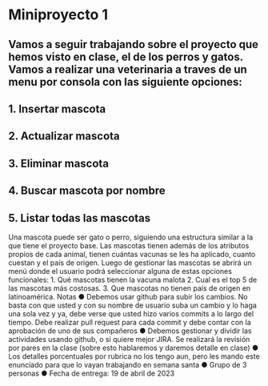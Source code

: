 
<h1>Miniproyecto 1</h1>
<h2>Vamos a seguir trabajando sobre el proyecto que hemos visto en clase, el de los perros y gatos.
Vamos a realizar una veterinaria a traves de un menu por consola con las siguiente opciones:
<h2>1. Insertar mascota</h2>
<h2>2. Actualizar mascota</h2>
<h2>3. Eliminar mascota</h2>
<h2>4. Buscar mascota por nombre</h2>
<h2>5. Listar todas las mascotas</h2>
Una mascota puede ser gato o perro, siguiendo una estructura similar a la que tiene el proyecto
base. Las mascotas tienen además de los atributos propios de cada animal, tienen cuántas
vacunas se les ha aplicado, cuanto cuestan y el país de origen.
Luego de gestionar las mascotas se abrirá un menú donde el usuario podrá seleccionar alguna
de estas opciones funcionales:
1. Qué mascotas tienen la vacuna malota
2. Cual es el top 5 de las mascotas más costosas.
3. Que mascotas no tienen país de origen en latinoamérica.
Notas
● Debemos usar github para subir los cambios. No basta con que usted y con su nombre
de usuario suba un cambio y lo haga una sola vez y ya, debe verse que usted hizo
varios commits a lo largo del tiempo. Debe realizar pull request para cada commit y
debe contar con la aprobación de uno de sus compañeros
● Debemos gestionar y dividir las actividades usando github, o si quiere mejor JIRA.
Se realizará la revisión por pares en la clase (sobre esto hablaremos y daremos detalle
en clase)
● Los detalles porcentuales por rubrica no los tengo aun, pero les mando este enunciado
para que lo vayan trabajando en semana santa
● Grupo de 3 personas
● Fecha de entrega: 19 de abril de 2023</h2>
